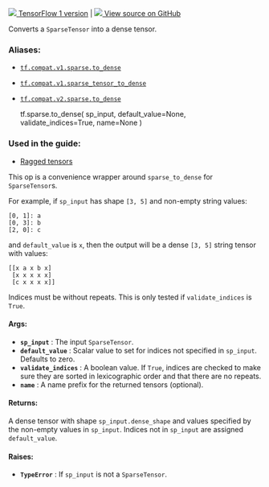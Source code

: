 [ ![](https://tensorflow.google.cn/images/tf_logo_32px.png) TensorFlow 1
version](/versions/r1.15/api_docs/python/tf/sparse/to_dense) |  [
![](https://tensorflow.google.cn/images/GitHub-Mark-32px.png) View source on
GitHub
](https://github.com/tensorflow/tensorflow/blob/r2.0/tensorflow/python/ops/sparse_ops.py#L1430-L1482)  
  
  
Converts a `SparseTensor` into a dense tensor.

### Aliases:

  * [`tf.compat.v1.sparse.to_dense`](/api_docs/python/tf/sparse/to_dense)
  * [`tf.compat.v1.sparse_tensor_to_dense`](/api_docs/python/tf/sparse/to_dense)
  * [`tf.compat.v2.sparse.to_dense`](/api_docs/python/tf/sparse/to_dense)

    
    
    tf.sparse.to_dense(
        sp_input,
        default_value=None,
        validate_indices=True,
        name=None
    )
    

### Used in the guide:

  * [Ragged tensors](https://tensorflow.google.cn/guide/ragged_tensor)

This op is a convenience wrapper around `sparse_to_dense` for `SparseTensor`s.

For example, if `sp_input` has shape `[3, 5]` and non-empty string values:

    
    
    [0, 1]: a
    [0, 3]: b
    [2, 0]: c
    

and `default_value` is `x`, then the output will be a dense `[3, 5]` string
tensor with values:

    
    
    [[x a x b x]
     [x x x x x]
     [c x x x x]]
    

Indices must be without repeats. This is only tested if `validate_indices` is
`True`.

#### Args:

  * **`sp_input`** : The input `SparseTensor`.
  * **`default_value`** : Scalar value to set for indices not specified in `sp_input`. Defaults to zero.
  * **`validate_indices`** : A boolean value. If `True`, indices are checked to make sure they are sorted in lexicographic order and that there are no repeats.
  * **`name`** : A name prefix for the returned tensors (optional).

#### Returns:

A dense tensor with shape `sp_input.dense_shape` and values specified by the
non-empty values in `sp_input`. Indices not in `sp_input` are assigned
`default_value`.

#### Raises:

  * **`TypeError`** : If `sp_input` is not a `SparseTensor`.

